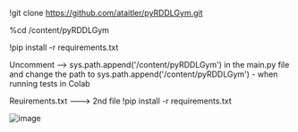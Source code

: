 !git clone https://github.com/ataitler/pyRDDLGym.git

%cd /content/pyRDDLGym

!pip install -r requirements.txt

Uncomment --> sys.path.append('/content/pyRDDLGym') in the main.py file and change the path to sys.path.append('/content/pyRDDLGym') - when running tests in Colab


Reuirements.txt ---> 2nd file
!pip install -r requirements.txt



![image](https://github.com/DrishtiShrrrma/domain-independent-planner-v1/assets/129742046/69e51b38-6aeb-472e-8b31-1fd9ceba85ad)

